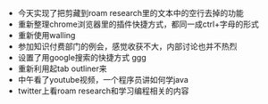 - 今天实现了把剪藏到roam research里的文本中的空行去掉的功能
- 重新整理chrome浏览器里的插件快捷方式，都同一成ctrl+字母的形式
- 重新使用walling
- 参加知识付费部门的例会，感觉收获不大，内部讨论也并不热烈
- 设置了用google搜索的快捷方式 ggg
- 重新利用起tab outliner来
- 中午看了youtube视频，一个程序员讲如何学java
- twitter上看roam research和学习编程相关的内容
